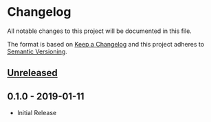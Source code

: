 # Changelog

All notable changes to this project will be documented in this file.

The format is based on [Keep a Changelog](http://keepachangelog.com/en/1.0.0/)
and this project adheres to [Semantic Versioning](http://semver.org/spec/v2.0.0.html).

## [Unreleased]

## 0.1.0 - 2019-01-11

-   Initial Release

[Unreleased]: https://github.com/ArkEcosystem/core/compare/0.1.0...develop

